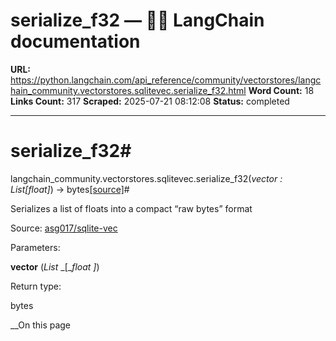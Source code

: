# serialize_f32 — 🦜🔗 LangChain  documentation

**URL:** https://python.langchain.com/api_reference/community/vectorstores/langchain_community.vectorstores.sqlitevec.serialize_f32.html
**Word Count:** 18
**Links Count:** 317
**Scraped:** 2025-07-21 08:12:08
**Status:** completed

---

# serialize\_f32\#

langchain\_community.vectorstores.sqlitevec.serialize\_f32\(_vector : List\[float\]_\) → bytes[\[source\]](https://python.langchain.com/api_reference/_modules/langchain_community/vectorstores/sqlitevec.html#serialize_f32)\#     

Serializes a list of floats into a compact “raw bytes” format

Source: [asg017/sqlite-vec](https://github.com/asg017/sqlite-vec/blob/21c5a14fc71c83f135f5b00c84115139fd12c492/examples/simple-python/demo.py#L8-L10)

Parameters:     

**vector** \(_List_ _\[__float_ _\]_\)

Return type:     

bytes

__On this page